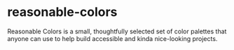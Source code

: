 # reasonable-colors
 Reasonable Colors is a small, thoughtfully selected set of color palettes that anyone can use to help build accessible and kinda nice-looking projects.
